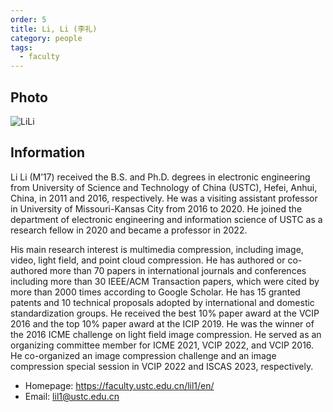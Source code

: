 ```yaml
---
order: 5
title: Li, Li (李礼)
category: people
tags:
  - faculty
---
```


## Photo

![LiLi](https://user-images.githubusercontent.com/116997215/200722850-6fab3cce-d818-4816-acfc-fe4ef3a89be1.jpg)

## Information

Li Li (M’17) received the B.S. and Ph.D. degrees in electronic engineering from University of Science and Technology of China (USTC), Hefei, Anhui, China, in 2011 and 2016, respectively. He was a visiting assistant professor in University of Missouri-Kansas City from 2016 to 2020. He joined the department of electronic engineering and information science of USTC as a research fellow in 2020 and became a professor in 2022.

His main research interest is multimedia compression, including image, video, light field, and point cloud compression. He has authored or co-authored more than 70 papers in international journals and conferences including more than 30 IEEE/ACM Transaction papers, which were cited by more than 2000 times according to Google Scholar. He has 15 granted patents and 10 technical proposals adopted by international and domestic standardization groups. He received the best 10% paper award at the VCIP 2016 and the top 10% paper award at the ICIP 2019. He was the winner of the 2016 ICME challenge on light field image compression. He served as an organizing committee member for ICME 2021, VCIP 2022, and VCIP 2016. He co-organized an image compression challenge and an image compression special session in VCIP 2022 and ISCAS 2023, respectively.

- Homepage: <https://faculty.ustc.edu.cn/lil1/en/>
- Email: lil1@ustc.edu.cn
